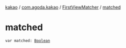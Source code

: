 [kakao](../../index.md) / [com.agoda.kakao](../index.md) / [FirstViewMatcher](index.md) / [matched](.)

# matched

`var matched: `[`Boolean`](https://kotlinlang.org/api/latest/jvm/stdlib/kotlin/-boolean/index.html)